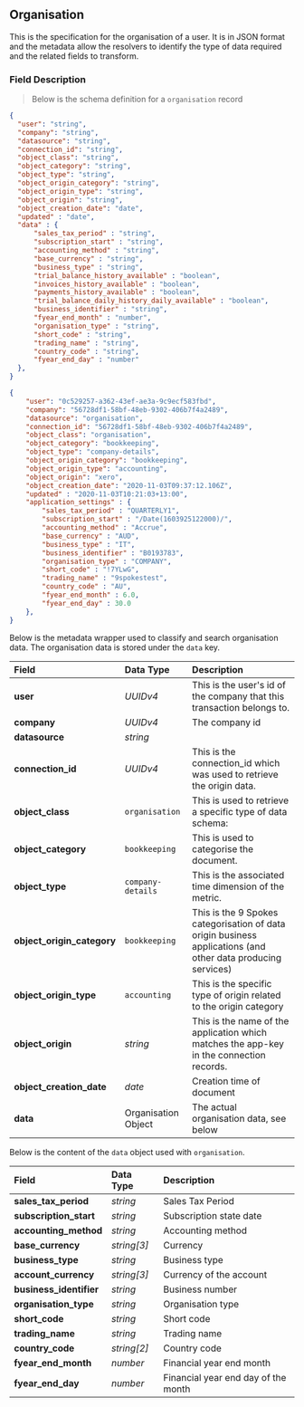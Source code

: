 ## Organisation

This is the specification for the organisation of a user. It is in JSON format and the metadata allow the resolvers to identify the type of data required and the related fields to transform.

### Field Description

> Below is the schema definition for a `organisation` record

```json
{
  "user": "string",
  "company": "string",
  "datasource": "string",
  "connection_id": "string",
  "object_class": "string",
  "object_category": "string",
  "object_type": "string",
  "object_origin_category": "string",
  "object_origin_type": "string",
  "object_origin": "string",
  "object_creation_date": "date",
  "updated" : "date",
  "data" : {
      "sales_tax_period" : "string",
      "subscription_start" : "string",
      "accounting_method" : "string",
      "base_currency" : "string",
      "business_type" : "string",
      "trial_balance_history_available" : "boolean",
      "invoices_history_available" : "boolean",
      "payments_history_available" : "boolean",
      "trial_balance_daily_history_daily_available" : "boolean",
      "business_identifier" : "string",
      "fyear_end_month" : "number",
      "organisation_type" : "string",
      "short_code" : "string",
      "trading_name" : "string",
      "country_code" : "string",
      "fyear_end_day" : "number"
  },
}
```

```json
{
    "user": "0c529257-a362-43ef-ae3a-9c9ecf583fbd",
    "company": "56728df1-58bf-48eb-9302-406b7f4a2489",
    "datasource": "organisation",
    "connection_id": "56728df1-58bf-48eb-9302-406b7f4a2489",
    "object_class": "organisation",
    "object_category": "bookkeeping",
    "object_type": "company-details",
    "object_origin_category": "bookkeeping",
    "object_origin_type": "accounting",
    "object_origin": "xero",
    "object_creation_date": "2020-11-03T09:37:12.106Z",
    "updated" : "2020-11-03T10:21:03+13:00",
    "application_settings" : {
        "sales_tax_period" : "QUARTERLY1",
        "subscription_start" : "/Date(1603925122000)/",
        "accounting_method" : "Accrue",
        "base_currency" : "AUD",
        "business_type" : "IT",
        "business_identifier" : "B0193783",
        "organisation_type" : "COMPANY",
        "short_code" : "!7YLwG",
        "trading_name" : "9spokestest",
        "country_code" : "AU",
        "fyear_end_month" : 6.0,
        "fyear_end_day" : 30.0
    },
}
```

Below is the metadata wrapper used to classify and search organisation data. The organisation data is stored under the `data` key.

| Field                    | Data Type               | Description                                                  |
| :----------------------- | :---------------------- | :----------------------------------------------------------- |
| **user**                   | *UUIDv4*                | This is the user's id of the company that this transaction belongs to. |
| **company**                | *UUIDv4*                | The company id                                               |
| **datasource**             | *string*                |                                                              |
| **connection_id**          | *UUIDv4*                | This is the connection_id which was used to retrieve the origin data. |
| **object_class**           | `organisation`          | This is used to retrieve a specific type of data schema:     |
| **object_category**        | `bookkeeping`           | This is used to categorise the document.                     |
| **object_type**            | `company-details`       | This is the associated time dimension of the metric.         |
| **object_origin_category** | `bookkeeping`           | This is the 9 Spokes categorisation of data origin business applications (and other data producing services) |
| **object_origin_type**     | `accounting`            | This is the specific type of origin related to the origin category |
| **object_origin**          | *string*                | This is the name of the application which matches the app-key in the connection records. |
| **object_creation_date**   | *date*                  | Creation time of document                                    |
| **data**                   | Organisation Object     | The actual organisation data, see below                  |

Below is the content of the `data` object used with `organisation`.

| Field                      | Data Type        | Description                                                  |
| :------------------------- | :--------------- | :----------------------------------------------------------- |
| **sales_tax_period**         | *string*         | Sales Tax Period                                             |
| **subscription_start**       | *string*         | Subscription state date                                      |
| **accounting_method**        | *string*         | Accounting method                                            |
| **base_currency**            | *string[3]*      | Currency                                                     |
| **business_type**            | *string*         | Business type                                                |
| **account_currency**         | *string[3]*      | Currency of the account                                      |
| **business_identifier**      | *string*         | Business number                                              |
| **organisation_type**        | *string*         | Organisation type                                            |
| **short_code**               | *string*         | Short code                                                   |
| **trading_name**             | *string*         | Trading name                                                 |
| **country_code**             | *string[2]*      | Country code                                                 |
| **fyear_end_month**          | *number*         | Financial year end month                                     |
| **fyear_end_day**            | *number*         | Financial year end day of the month                          |
